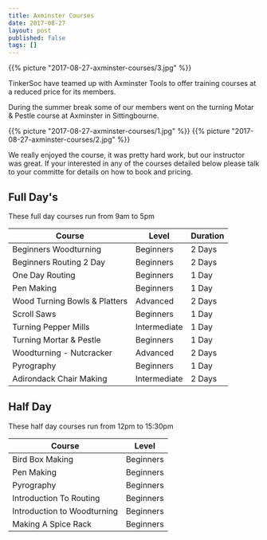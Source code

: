 ```yaml
---
title: Axminster Courses 
date: 2017-08-27
layout: post
published: false
tags: []
---
```


{{% picture "2017-08-27-axminster-courses/3.jpg" %}}

TinkerSoc have teamed up with Axminster Tools to offer training courses at a reduced price for its members.

<!--more-->

During the summer break some of our members went on the turning Motar & Pestle course at Axminster in Sittingbourne.

{{% picture "2017-08-27-axminster-courses/1.jpg" %}}
{{% picture "2017-08-27-axminster-courses/2.jpg" %}}

We really enjoyed the course, it was pretty hard work, but our instructor was great. If your interested in any of the courses detailed below please talk to your committe for details on how to book and pricing.


## Full Day's
These full day courses run from 9am to 5pm
						
|Course				|Level		|Duration	|
|---				|---		|---		|
|Beginners Woodturning		|Beginners	|2 Days		|
|Beginners Routing 2 Day	|Beginners	|2 Days		|
|One Day Routing		|Beginners	|1 Day		|
|Pen Making			|Beginners	|1 Day		|
|Wood Turning Bowls & Platters	|Advanced	|2 Days		|
|Scroll Saws			|Beginners	|1 Day		|
|Turning Pepper Mills		|Intermediate 	|1 Day		|
|Turning Mortar & Pestle	|Beginners	|1 Day		|
|Woodturning - Nutcracker	|Advanced	|2 Days		|
|Pyrography			|Beginners	|1 Day		|
|Adirondack Chair Making	|Intermediate 	|2 Days		|
						
## Half Day						
These half day courses run from 12pm to 15:30pm

|Course				|Level		|
|---				|---		|
|Bird Box Making		|Beginners	|
|Pen Making			|Beginners	|
|Pyrography			|Beginners	|
|Introduction To Routing	|Beginners	|
|Introduction to Woodturning	|Beginners	|
|Making A Spice Rack		|Beginners	|	


